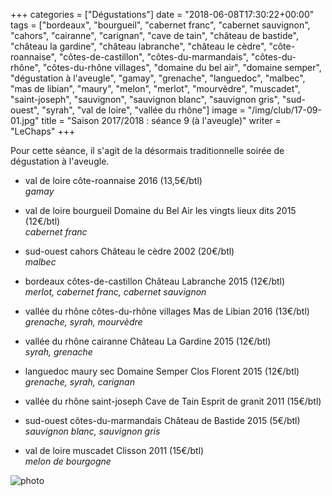 +++
categories = ["Dégustations"]
date = "2018-06-08T17:30:22+00:00"
tags = ["bordeaux", "bourgueil", "cabernet franc", "cabernet sauvignon", "cahors", "cairanne", "carignan", "cave de tain", "château de bastide", "château la gardine", "château labranche", "château le cèdre", "côte-roannaise", "côtes-de-castillon", "côtes-du-marmandais", "côtes-du-rhône", "côtes-du-rhône villages", "domaine du bel air", "domaine semper", "dégustation à l'aveugle", "gamay", "grenache", "languedoc", "malbec", "mas de libian", "maury", "melon", "merlot", "mourvèdre", "muscadet", "saint-joseph", "sauvignon", "sauvignon blanc", "sauvignon gris", "sud-ouest", "syrah", "val de loire", "vallée du rhône"] 
image = "/img/club/17-09-01.jpg"
title = "Saison 2017/2018 : séance 9 (à l'aveugle)"
writer = "LeChaps"
+++

Pour cette séance, il s'agit de la désormais traditionnelle soirée de dégustation à l'aveugle.

* val de loire côte-roannaise 2016 (13,5€/btl)  
_gamay_

* val de loire bourgueil Domaine du Bel Air les vingts lieux dits 2015 (12€/btl)  
_cabernet franc_

* sud-ouest cahors Château le cèdre 2002 (20€/btl)  
_malbec_

* bordeaux côtes-de-castillon Château Labranche 2015 (12€/btl)  
_merlot, cabernet franc, cabernet sauvignon_

* vallée du rhône côtes-du-rhône villages Mas de Libian 2016 (13€/btl)  
_grenache, syrah, mourvèdre_

* vallée du rhône cairanne Château La Gardine 2015 (12€/btl)  
_syrah, grenache_

* languedoc maury sec Domaine Semper Clos Florent 2015 (12€/btl)  
_grenache, syrah, carignan_

* vallée du rhône saint-joseph Cave de Tain Esprit de granit 2011 (15€/btl) <i class="fa fa-plus-circle"></i>  

* sud-ouest côtes-du-marmandais Château de Bastide 2015 (5€/btl)  
_sauvignon blanc, sauvignon gris_

* val de loire muscadet Clisson 2011 (15€/btl)  
_melon de bourgogne_

![photo][1]

[1]: /img/club/17-09-01.jpg
